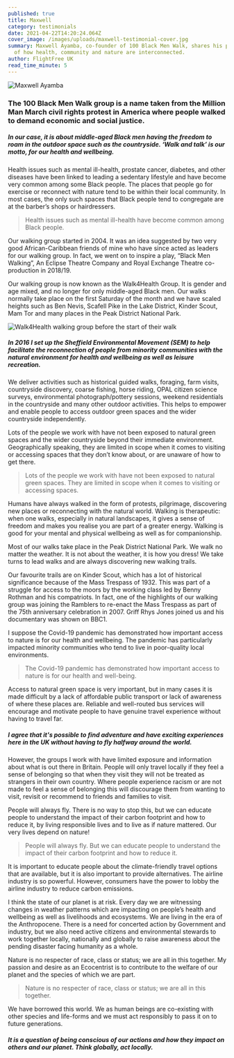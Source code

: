 ```yaml
---
published: true
title: Maxwell
category: testimonials
date: 2021-04-22T14:20:24.064Z
cover_image: /images/uploads/maxwell-testimonial-cover.jpg
summary: Maxwell Ayamba, co-founder of 100 Black Men Walk, shares his philosophy
  of how health, community and nature are interconnected.
author: FlightFree UK
read_time_minute: 5
---
```

![Maxwell Ayamba ](/images/uploads/maxwell-testimonial-body.jpg)

### The 100 Black Men Walk group is a name taken from the Million Man March civil rights protest in America where people walked to demand economic and social justice.

##### In our case, it is about middle-aged Black men having the freedom to roam in the outdoor space such as the countryside. ‘Walk and talk’ is our motto, for our health and wellbeing.

Health issues such as mental ill-health, prostate cancer, diabetes, and other diseases have been linked to leading a sedentary lifestyle and have become very common among some Black people. The places that people go for exercise or reconnect with nature tend to be within their local community. In most cases, the only such spaces that Black people tend to congregate are at the barber’s shops or hairdressers.

> Health issues such as mental ill-health have become common among Black people.

Our walking group started in 2004. It was an idea suggested by two very good African-Caribbean friends of mine who have since acted as leaders for our walking group. In fact, we went on to inspire a play, “Black Men Walking”, An Eclipse Theatre Company and Royal Exchange Theatre co-production in 2018/19. 

Our walking group is now known as the Walk4Health Group. It is gender and age mixed, and no longer for only middle-aged Black men. Our walks normally take place on the first Saturday of the month and we have scaled heights such as Ben Nevis, Scafell Pike in the Lake District, Kinder Scout, Mam Tor and many places in the Peak District National Park. 

![Walk4Health walking group before the start of their walk](/images/uploads/100-black-men-walk.jpg "Walk4Health walking group")

##### In 2016 I set up the Sheffield Environmental Movement (SEM) to help facilitate the reconnection of people from minority communities with the natural environment for health and wellbeing as well as leisure recreation.

We deliver activities such as historical guided walks, foraging, farm visits, countryside discovery, coarse fishing, horse riding, OPAL citizen science surveys, environmental photograph/pottery sessions, weekend residentials in the countryside and many other outdoor activities. This helps to empower and enable people to access outdoor green spaces and the wider countryside independently. 

Lots of the people we work with have not been exposed to natural green spaces and the wider countryside beyond their immediate environment. Geographically speaking, they are limited in scope when it comes to visiting or accessing spaces that they don’t know about, or are unaware of how to get there. 

> Lots of the people we work with have not been exposed to natural green spaces. They are limited in scope when it comes to visiting or accessing spaces.

Humans have always walked in the form of protests, pilgrimage, discovering new places or reconnecting with the natural world. Walking is therapeutic: when one walks, especially in natural landscapes, it gives a sense of freedom and makes you realise you are part of a greater energy. Walking is good for your mental and physical wellbeing as well as for companionship.

Most of our walks take place in the Peak District National Park. We walk no matter the weather. It is not about the weather, it is how you dress! We take turns to lead walks and are always discovering new walking trails. 

Our favourite trails are on Kinder Scout, which has a lot of historical significance because of the Mass Trespass of 1932. This was part of a struggle for access to the moors by the working class led by Benny Rothman and his compatriots. In fact, one of the highlights of our walking group was joining the Ramblers to re-enact the Mass Trespass as part of the 75th anniversary celebration in 2007. Griff Rhys Jones joined us and his documentary was shown on BBC1. 

I suppose the Covid-19 pandemic has demonstrated how important access to nature is for our health and wellbeing. The pandemic has particularly impacted minority communities who tend to live in poor-quality local environments. 

> The Covid-19 pandemic has demonstrated how important access to nature is for our health and well-being.

Access to natural green space is very important, but in many cases it is made difficult by a lack of affordable public transport or lack of awareness of where these places are. Reliable and well-routed bus services will encourage and motivate people to have genuine travel experience without having to travel far. 

##### I agree that it's possible to find adventure and have exciting experiences here in the UK without having to fly halfway around the world.

However, the groups I work with have limited exposure and information about what is out there in Britain. People will only travel locally if they feel a sense of belonging so that when they visit they will not be treated as strangers in their own country. Where people experience racism or are not made to feel a sense of belonging this will discourage them from wanting to visit, revisit or recommend to friends and families to visit.

People will always fly. There is no way to stop this, but we can educate people to understand the impact of their carbon footprint and how to reduce it, by living responsible lives and to live as if nature mattered. Our very lives depend on nature!

> People will always fly. But we can educate people to understand the impact of their carbon footprint and how to reduce it. 

It is important to educate people about the climate-friendly travel options that are available, but it is also important to provide alternatives. The airline industry is so powerful. However, consumers have the power to lobby the airline industry to reduce carbon emissions. 

I think the state of our planet is at risk. Every day we are witnessing changes in weather patterns which are impacting on people’s health and wellbeing as well as livelihoods and ecosystems. We are living in the era of the Anthropocene. There is a need for concerted action by Government and industry, but we also need active citizens and environmental stewards to work together locally, nationally and globally to raise awareness about the pending disaster facing humanity as a whole. 

Nature is no respecter of race, class or status; we are all in this together. My passion and desire as an Ecocentrist is to contribute to the welfare of our planet and the species of which we are part. 

> Nature is no respecter of race, class or status; we are all in this together.

We have borrowed this world. We as human beings are co-existing with other species and life-forms and we must act responsibly to pass it on to future generations. 

##### It is a question of being conscious of our actions and how they impact on others and our planet. Think globally, act locally.
